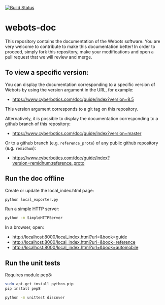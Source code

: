 [![Build Status](https://travis-ci.org/omichel/webots-doc.svg?branch=master)](https://travis-ci.org/omichel/webots-doc)


# webots-doc

This repository contains the documentation of the Webots software.
You are very welcome to contribute to make this documentation better!
In order to proceed, simply fork this repository, make your modifications and
open a pull request that we will review and merge.

## To view a specific version:

You can display the documentation corresponding to a specific version of Webots
by using the version argument in the URL, for example:

- https://www.cyberbotics.com/doc/guide/index?version=8.5

This version argument corresponds to a git tag on this repository.

Alternatively, it is possible to display the documentation corresponding to
a github branch of this repository:

- https://www.cyberbotics.com/doc/guide/index?version=master

Or to a github branch (e.g. `reference_proto`) of any public github repository (e.g. `remidhum`):

- https://www.cyberbotics.com/doc/guide/index?version=remidhum:reference_proto

## Run the doc offline

Create or update the local_index.html page:

```sh
python local_exporter.py
```

Run a simple HTTP server:

```sh
python -m SimpleHTTPServer
```

In a browser, open:

- [http://localhost:8000/local_index.html?url=&book=guide](http://localhost:8000/local_index.html?url=&book=guide)
- [http://localhost:8000/local_index.html?url=&book=reference](http://localhost:8000/local_index.html?url=&book=reference)
- [http://localhost:8000/local_index.html?url=&book=automobile](http://localhost:8000/local_index.html?url=&book=automobile)


## Run the unit tests

Requires module pep8:
```sh
sudo apt-get install python-pip
pip install pep8
```

```sh
python -m unittest discover
```
